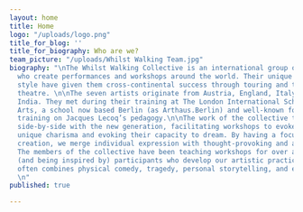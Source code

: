 ```yaml
---
layout: home
title: Home
logo: "/uploads/logo.png"
title_for_blog: ''
title_for_biography: Who are we?
team_picture: "/uploads/Whilst Walking Team.jpg"
biography: "\nThe Whilst Walking Collective is an international group of theatre-makers
  who create performances and workshops around the world. Their unique process and
  style have given them cross-continental success through touring and teaching devised
  theatre. \n\nThe seven artists originate from Austria, England, Italy, Spain and
  India. They met during their training at The London International School of Performing
  Arts, a school now based Berlin (as Arthaus.Berlin) and well-known for its unique
  training on Jacques Lecoq’s pedagogy.\n\nThe work of the collective thrives by working
  side-by-side with the new generation, facilitating workshops to evoke the participant’s
  unique charisma and evoking their capacity to dream. By having a focus on group
  creation, we merge individual expression with thought-provoking and accessible productions.
  The members of the collective have been teaching workshops for over a decade, inspiring
  (and being inspired by) participants who develop our artistic practice. Our work
  often combines physical comedy, tragedy, personal storytelling, and even multimedia...
  \n"
published: true

---
```

